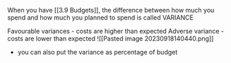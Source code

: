 When you have  [[3.9 Budgets]], the difference between how much you spend and how much you planned to spend is called VARIANCE

Favourable variances - costs are higher than expected
Adverse variance - costs are lower than expected
![[Pasted image 20230918140440.png]]
- you can also put the variance as percentage of budget